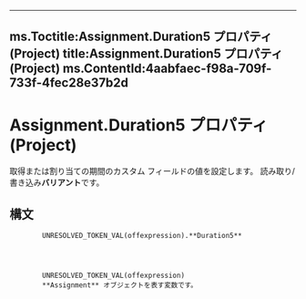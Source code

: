 

---
ms.Toctitle:Assignment.Duration5 プロパティ (Project)
title:Assignment.Duration5 プロパティ (Project)
ms.ContentId:4aabfaec-f98a-709f-733f-4fec28e37b2d
---
# Assignment.Duration5 プロパティ (Project)




取得または割り当ての期間のカスタム フィールドの値を設定します。 読み取り/書き込み**バリアント**です。

## 構文

            UNRESOLVED_TOKEN_VAL(offexpression).**Duration5**




            UNRESOLVED_TOKEN_VAL(offexpression)
            **Assignment** オブジェクトを表す変数です。




